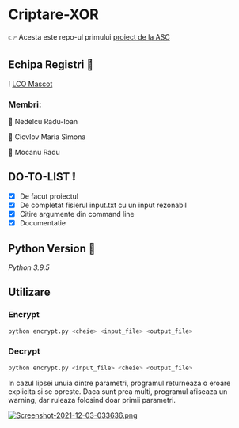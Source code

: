 # Criptare-XOR

:point_right: Acesta este repo-ul primului [proiect de la ASC](https://cs.unibuc.ro/~crusu/asc/Arhitectura%20Sistemelor%20de%20Calcul%20(ASC)%20-%20Proiect%200x00.pdf)



## Echipa Registri :goat:
! [LCO Mascot](https://media.istockphoto.com/vectors/cartoon-of-man-working-and-typing-on-laptop-computer-vector-id1143810000)

### Membri:

:man: Nedelcu Radu-Ioan

:woman: Ciovlov Maria Simona

:man: Mocanu Radu

## DO-TO-LIST ❕

- [X] De facut proiectul
- [x] De completat fisierul input.txt cu un input rezonabil
- [x] Citire argumente din command line
- [x] Documentatie
 
## Python Version 🐍
_Python 3.9.5_

## Utilizare 
### Encrypt

```python
python encrypt.py <cheie> <input_file> <output_file>
```
### Decrypt

```python
python encrypt.py <input_file> <cheie> <output_file>
```

In cazul lipsei unuia dintre parametri, programul returneaza o eroare explicita si se opreste.
Daca sunt prea multi, programul afiseaza un warning, dar ruleaza folosind doar primii parametri.

[![Screenshot-2021-12-03-033636.png](https://i.postimg.cc/zXWTjhT5/Screenshot-2021-12-03-033636.png)](https://postimg.cc/mtLcZtd6)
